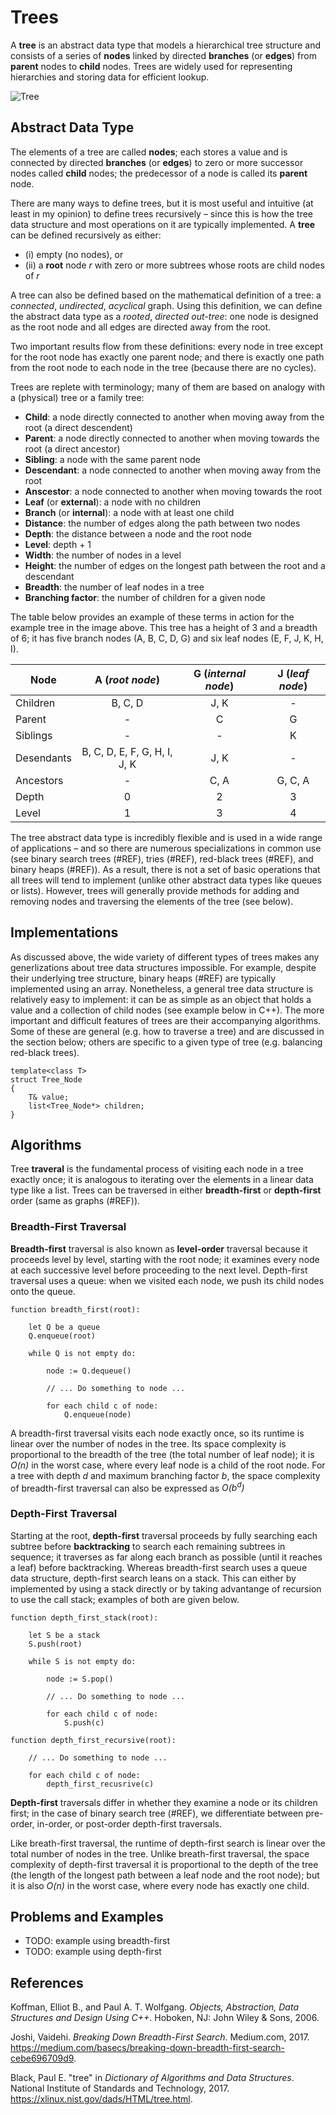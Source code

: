 # Trees

A **tree** is an abstract data type that models a hierarchical tree structure and consists of a series of **nodes** linked by directed **branches** (or **edges**) from **parent** nodes to **child** nodes. Trees are widely used for representing hierarchies and storing data for efficient lookup.

![Tree](https://www.thecrazyprogrammer.com/wp-content/uploads/2019/09/General-Tree-Structure.png)

## Abstract Data Type

The elements of a tree are called **nodes**; each stores a value and is connected by directed **branches** (or **edges**) to zero or more successor nodes called **child** nodes; the predecessor of a node is called its **parent** node.

There are many ways to define trees, but it is most useful and intuitive (at least in my opinion) to define trees recursively – since this is how the tree data structure and most operations on it are typically implemented. A **tree** can be defined recursively as either:

* (i) empty (no nodes), or 
* (ii) a **root** node *r* with zero or more subtrees whose roots are child nodes of *r*

A tree can also be defined based on the mathematical definition of a tree: a *connected*, *undirected*, *acyclical* graph. Using this definition, we can define the abstract data type as a *rooted*, *directed* *out-tree*: one node is designed as the root node and all edges are directed away from the root. 

Two important results flow from these definitions: every node in tree except for the root node has exactly one parent node; and there is exactly one path from the root node to each node in the tree (because there are no cycles).

Trees are replete with terminology; many of them are based on analogy with a (physical) tree or a family tree:

* **Child**: a node directly connected to another when moving away from the root (a direct descendent)
* **Parent**: a node directly connected to another when moving towards the root (a direct ancestor)
* **Sibling**: a node with the same parent node
* **Descendant**:  a node connected to another when moving away from the root
* **Anscestor**: a node connected to another when moving towards the root 
* **Leaf** (or **external**): a node with no children
* **Branch** (or **internal**): a node with at least one child
* **Distance**: the number of edges along the path between two nodes
* **Depth**: the distance between a node and the root node
* **Level**: depth + 1
* **Width**: the number of nodes in a level
* **Height**: the number of edges on the longest path between the root and a descendant
* **Breadth**: the number of leaf nodes in a tree
* **Branching factor**: the number of children for a given node

The table below provides an example of these terms in action for the example tree in the image above. This tree has a height of 3 and a breadth of 6; it has five branch nodes (A, B, C, D, G) and six leaf nodes (E, F, J, K, H, I).

| Node          | A (*root node*)              | G (*internal node*) | J (*leaf node*)|
|---------------|:----------------------------:|:-------------------:|:--------------:|
| Children      | B, C, D                      | J, K                | -              |
| Parent        | -                            | C                   | G              |
| Siblings      | -                            | -                   | K              |
| Desendants    | B, C, D, E, F, G, H, I, J, K | J, K                | -              |
| Ancestors     | -                            | C, A                | G, C, A        |
| Depth         | 0                            | 2                   | 3              |
| Level         | 1                            | 3                   | 4              |

The tree abstract data type is incredibly flexible and is used in a wide range of applications – and so there are numerous specializations in common use (see binary search trees (#REF), tries (#REF), red-black trees (#REF), and binary heaps (#REF)). As a result, there is not a set of basic operations that all trees will tend to implement (unlike other abstract data types like queues or lists). However, trees will generally provide methods for adding and removing nodes and traversing the elements of the tree (see below).

## Implementations

As discussed above, the wide variety of different types of trees makes any generlizations about tree data structures impossible. For example, despite their underlying tree structure, binary heaps (#REF) are typically implemented using an array. Nonetheless, a general tree data structure is relatively easy to implement: it can be as simple as an object that holds a value and a collection of child nodes (see example below in C++). The more important and difficult features of trees are their accompanying algorithms. Some of these are general (e.g. how to traverse a tree) and are discussed in the section below; others are specific to a given type of tree (e.g. balancing red-black trees). 

````
template<class T>
struct Tree_Node
{
    T& value;    
    list<Tree_Node*> children;
}
````

## Algorithms

Tree **traveral** is the fundamental process of visiting each node in a tree exactly once; it is analogous to iterating over the elements in a linear data type like a list. Trees can be traversed in either **breadth-first** or **depth-first** order (same as graphs (#REF)).

### Breadth-First Traversal

**Breadth-first** traversal is also known as **level-order** traversal because it proceeds level by level, starting with the root node; it examines every node at each successive level before proceeding to the next level. Depth-first traversal uses a queue: when we visited each node, we push its child nodes onto the queue.

````
function breadth_first(root):

    let Q be a queue
    Q.enqueue(root)

    while Q is not empty do:

        node := Q.dequeue()

        // ... Do something to node ...

        for each child c of node:
            Q.enqueue(node)

````

A breadth-first traversal visits each node exactly once, so its runtime is linear over the number of nodes in the tree. Its space complexity is proportional to the breadth of the tree (the total number of leaf node); it is _O(n)_ in the worst case, where every leaf node is a child of the root node. For a tree with depth _d_ and maximum branching factor _b_, the space complexity of breadth-first traversal can also be expressed as _O(b<sup>d</sup>)_

### Depth-First Traversal

Starting at the root, **depth-first** traversal proceeds by fully searching each subtree before **backtracking** to search each remaining subtrees in sequence; it traverses as far along each branch as possible (until it reaches a leaf) before backtracking. Whereas breadth-first search uses a queue data structure, depth-first search leans on a stack. This can either by implemented by using a stack directly or by taking advantange of recursion to use the call stack; examples of both are given below.

````
function depth_first_stack(root):
    
    let S be a stack
    S.push(root)

    while S is not empty do:

        node := S.pop()

        // ... Do something to node ...

        for each child c of node:
            S.push(c)
````
````
function depth_first_recursive(root):

    // ... Do something to node ...

    for each child c of node:
        depth_first_recusrive(c)
````

**Depth-first** traversals differ in whether they examine a node or its children first; in the case of binary search tree (#REF), we differentiate between pre-order, in-order, or post-order depth-first traversals.

Like breath-first traversal, the runtime of depth-first search is linear over the total number of nodes in the tree. Unlike breath-first traversal, the space complexity of depth-first traversal it is proportional to the depth of the tree (the length of the longest path between a leaf node and the root node); but it is also _O(n)_ in the worst case, where every node has exactly one child.  

## Problems and Examples

* TODO: example using breadth-first 
* TODO: example using depth-first

## References

Koffman, Elliot B., and Paul A. T. Wolfgang. _Objects, Abstraction, Data Structures and Design Using C++_. Hoboken, NJ: John Wiley &amp; Sons, 2006.

Joshi, Vaidehi. _Breaking Down Breadth-First Search_. Medium.com, 2017. https://medium.com/basecs/breaking-down-breadth-first-search-cebe696709d9. 

Black, Paul E. "tree" in _Dictionary of Algorithms and Data Structures_. National Institute of Standards and Technology, 2017. https://xlinux.nist.gov/dads/HTML/tree.html. 




